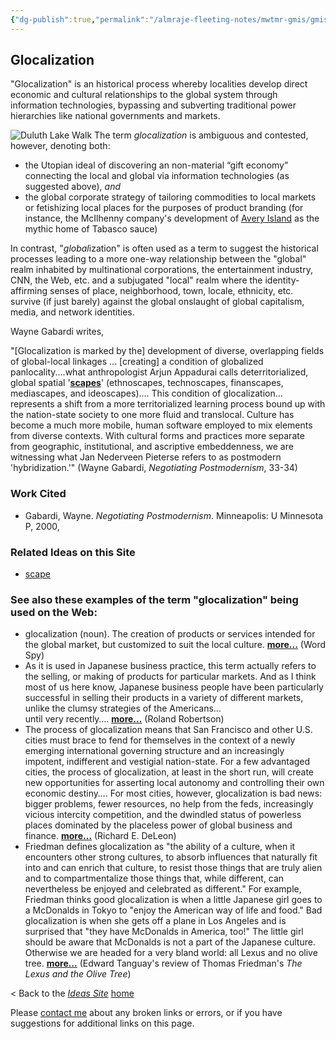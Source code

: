 ```yaml
---
{"dg-publish":true,"permalink":"/almraje-fleeting-notes/mwtmr-gmis/gmis-fleeting-notes/glocalization-craig-stroupe-ideas-site/"}
---
```


## Glocalization

"Glocalization" is an historical process whereby localities develop direct economic and cultural relationships to the global system through information technologies, bypassing and subverting traditional power hierarchies like national governments and markets.

![Duluth Lake Walk](https://www.d.umn.edu/~cstroupe/ideas/assets/walk1.jjpg) The term *glocalization* is ambiguous and contested, however, denoting both:

-   the Utopian ideal of discovering an non-material “gift economy” connecting the local and global via information technologies (as suggested above), *and*
-   the global corporate strategy of tailoring commodities to local markets or fetishizing local places for the purposes of product branding (for instance, the McIlhenny company's development of [Avery Island](http://www.tabasco.com/tabasco_history/index.cfm) as the mythic home of Tabasco sauce)

In contrast, "*global*ization" is often used as a term to suggest the historical processes leading to a more one-way relationship between the "global" realm inhabited by multinational corporations, the entertainment industry, CNN, the Web, etc. and a subjugated "local" realm where the identity-affirming senses of place, neighborhood, town, locale, ethnicity, etc. survive (if just barely) against the global onslaught of global capitalism, media, and network identities.

Wayne Gabardi writes,

"\[Glocalization is marked by the\] development of diverse, overlapping fields of global-local linkages ... \[creating\] a condition of globalized panlocality....what anthropologist Arjun Appadurai calls deterritorialized, global spatial '**[scapes](https://www.d.umn.edu/~cstroupe/ideas/scape.html)**' (ethnoscapes, technoscapes, finanscapes, mediascapes, and ideoscapes).... This condition of glocalization… represents a shift from a more territorialized learning process bound up with the nation-state society to one more fluid and translocal. Culture has become a much more mobile, human software employed to mix elements from diverse contexts. With cultural forms and practices more separate from geographic, institutional, and ascriptive embeddenness, we are witnessing what Jan Nederveen Pieterse refers to as postmodern 'hybridization.'" (Wayne Gabardi, *Negotiating Postmodernism*, 33-34)

### Work Cited

-   Gabardi, Wayne. *Negotiating Postmodernism*. Minneapolis: U Minnesota P, 2000,  
    

### Related Ideas on this Site

-   [scape](https://www.d.umn.edu/~cstroupe/ideas/scape.html)

### See also these examples of the term "glocalization" being used on the Web:

-   glocalization (noun). The creation of products or services intended for the global market, but customized to suit the local culture. **[more...](http://www.logophilia.com/WordSpy/glocalization.html)** (Word Spy)
-   As it is used in Japanese business practice, this term actually refers to the selling, or making of products for particular markets. And as I think most of us here know, Japanese business people have been particularly successful in selling their products in a variety of different markets, unlike the clumsy strategies of the Americans…  
    until very recently…. [**more…**](http://www.kokugakuin.ac.jp/ijcc/wp/global/15robertson.html) (Roland Robertson)
-   The process of glocalization means that San Francisco and other U.S. cities must brace to fend for themselves in the context of a newly emerging international governing structure and an increasingly impotent, indifferent and vestigial nation-state. For a few advantaged cities, the process of glocalization, at least in the short run, will create new opportunities for asserting local autonomy and controlling their own economic destiny…. For most cities, however, glocalization is bad news: bigger problems, fewer resources, no help from the feds, increasingly vicious intercity competition, and the dwindled status of powerless places dominated by the placeless power of global business and finance. [**more…**](http://www.spur.org/politics00.html) (Richard E. DeLeon)
-   Friedman defines glocalization as "the ability of a culture, when it encounters other strong cultures, to absorb influences that naturally fit into and can enrich that culture, to resist those things that are truly alien and to compartmentalize those things that, while different, can nevertheless be enjoyed and celebrated as different." For example, Friedman thinks good glocalization is when a little Japanese girl goes to a McDonalds in Tokyo to "enjoy the American way of life and food." Bad glocalization is when she gets off a plane in Los Angeles and is surprised that "they have McDonalds in America, too!" The little girl should be aware that McDonalds is not a part of the Japanese culture. Otherwise we are headed for a very bland world: all Lexus and no olive tree. [**more…**](http://www.net-language.com/Default.asp?i=1532) (Edward Tanguay's review of Thomas Friedman's *The Lexus and the Olive Tree*)

< Back to the *[Ideas Site](https://www.d.umn.edu/~cstroupe/ideas/index.html)* [home](https://www.d.umn.edu/~cstroupe/ideas/index.html)

Please [contact me](mailto:cstroupe@d.umn.edu?subject=suggestion%20for%20glocalization.html) about any broken links or errors, or if you have suggestions for additional links on this page.